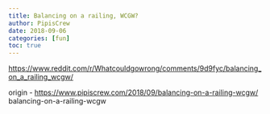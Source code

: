 ```yaml
---
title: Balancing on a railing, WCGW?
author: PipisCrew
date: 2018-09-06
categories: [fun]
toc: true
---
```


https://www.reddit.com/r/Whatcouldgowrong/comments/9d9fyc/balancing_on_a_railing_wcgw/

origin - https://www.pipiscrew.com/2018/09/balancing-on-a-railing-wcgw/ balancing-on-a-railing-wcgw